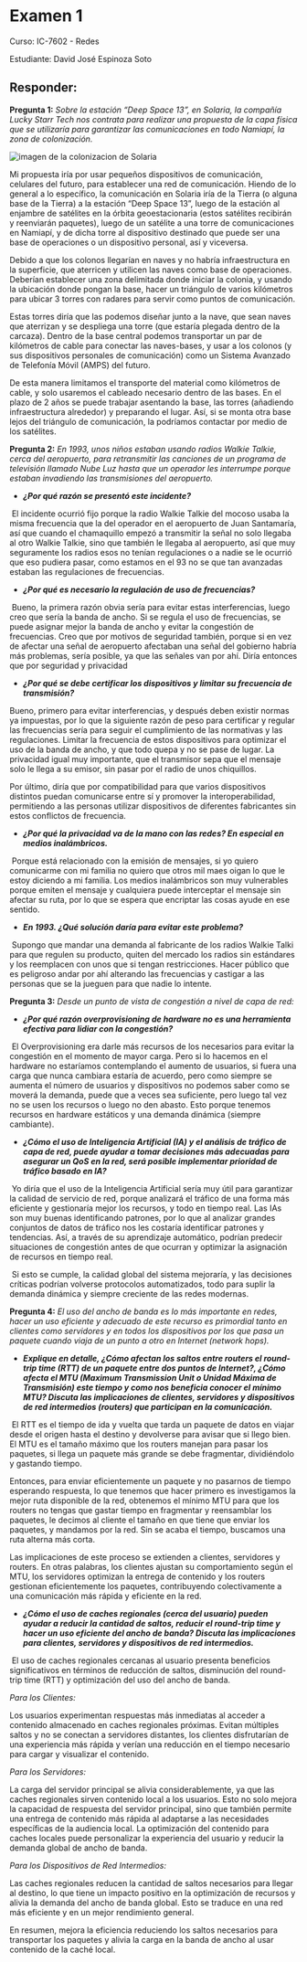 # Examen 1

Curso: IC-7602 - Redes

Estudiante: David José Espinoza Soto

## Responder:



**Pregunta 1:** _Sobre la estación “Deep Space 13”, en Solaria, la compañía Lucky Starr Tech nos contrata para realizar una propuesta de la capa física que se utilizaría para garantizar las comunicaciones en todo Namiapí, la zona de colonización._

![imagen de la colonizacion de Solaria](https://github.com/DavidEspinozaNemo/2023-02-2016012024-IC7602/blob/main/Resumenes/RedeSolaria.png)

Mi propuesta iría por usar pequeños dispositivos de comunicación, celulares del futuro, para establecer una red de comunicación. Hiendo de lo general a lo específico, la comunicación en Solaria iría de la Tierra (o alguna base de la Tierra) a la estación “Deep Space 13”, luego de la estación al enjambre de satélites en la órbita geoestacionaria (estos satélites recibirán y reenviarán paquetes), luego de un satélite a una torre de comunicaciones en Namiapí, y de dicha torre al dispositivo destinado que puede ser una base de operaciones o un dispositivo personal, así y viceversa.

Debido a que los colonos llegarían en naves y no habría infraestructura en la superficie, que aterricen y utilicen las naves como base de operaciones. Deberían establecer una zona delimitada donde iniciar la colonia, y usando la ubicación donde pongan la base, hacer un triángulo de varios kilómetros para ubicar 3 torres con radares para servir como puntos de comunicación.

Estas torres diría que las podemos diseñar junto a la nave, que sean naves que aterrizan y se despliega una torre (que estaría plegada dentro de la carcaza). Dentro de la base central podemos transportar un par de kilómetros de cable para conectar las naves-bases, y usar a los colonos (y sus dispositivos personales de comunicación) como un Sistema Avanzado de Telefonía Móvil (AMPS) del futuro.

De esta manera limitamos el transporte del material como kilómetros de cable, y solo usaremos el cableado necesario dentro de las bases. En el plazo de 2 años se puede trabajar asentando la base, las torres (añadiendo infraestructura alrededor) y preparando el lugar. Así, si se monta otra base lejos del triángulo de comunicación, la podríamos contactar por medio de los satélites.

**Pregunta 2:** _En 1993, unos niños estaban usando radios Walkie Talkie, cerca del aeropuerto, para retransmitir las canciones de un programa de televisión llamado Nube Luz hasta que un operador les interrumpe porque estaban invadiendo las transmisiones del aeropuerto._

- **_¿Por qué razón se presentó este incidente?_**

​	El incidente ocurrió fijo porque la radio Walkie Talkie del mocoso usaba la misma frecuencia que la del operador en el aeropuerto de Juan Santamaría, así que cuando el chamaquillo empezó a transmitir la señal no solo llegaba al otro Walkie Talkie, sino que también le llegaba al aeropuerto, así que muy seguramente los radios esos no tenían regulaciones o a nadie se le ocurrió que eso pudiera pasar, como estamos en el 93 no se que tan avanzadas estaban las regulaciones de frecuencias.

- **_¿Por qué es necesario la regulación de uso de frecuencias?_**

​	Bueno, la primera razón obvia sería para evitar estas interferencias, luego creo que sería la banda de ancho. Si se regula el uso de frecuencias, se puede asignar mejor la banda de ancho y evitar la congestión de frecuencias. Creo que por motivos de seguridad también, porque si en vez de afectar una señal de aeropuerto afectaban una señal del gobierno habría más problemas, sería posible, ya que las señales van por ahí. Diría entonces que por seguridad y privacidad

- **_¿Por qué se debe certificar los dispositivos y limitar su frecuencia de transmisión?_**

Bueno, primero para evitar interferencias, y después deben existir normas ya impuestas, por lo que la siguiente razón de peso para certificar y regular las frecuencias sería para seguir el cumplimiento de las normativas y las regulaciones. Limitar la frecuencia de estos dispositivos para optimizar el uso de la banda de ancho, y que todo quepa y no se pase de lugar. La privacidad igual muy importante, que el transmisor sepa que el mensaje solo le llega a su emisor, sin pasar por el radio de unos chiquillos. 

Por último, diría que por compatibilidad para que varios dispositivos distintos puedan comunicarse entre sí y promover la interoperabilidad, permitiendo a las personas utilizar dispositivos de diferentes fabricantes sin estos conflictos de frecuencia.

- **_¿Por qué la privacidad va de la mano con las redes? En especial en medios inalámbricos._**

​	Porque está relacionado con la emisión de mensajes, si yo quiero comunicarme con mi familia no quiero que otros mil maes oigan lo que le estoy diciendo a mi familia. Los medios inalámbricos son muy vulnerables porque emiten el mensaje y cualquiera puede interceptar el mensaje sin afectar su ruta, por lo que se espera que encriptar las cosas ayude en ese sentido.

- **_En 1993. ¿Qué solución daría para evitar este problema?_**

​	Supongo que mandar una demanda al fabricante de los radios Walkie Talki para que regulen su producto, quiten del mercado los radios sin estándares y los reemplacen con unos que si tengan restricciones. Hacer público que es peligroso andar por ahí alterando las frecuencias y castigar a las personas que se la jueguen para que nadie lo intente.

**Pregunta 3:** _Desde un punto de vista de congestión a nivel de capa de red:_

- **_¿Por qué razón overprovisioning de hardware no es una herramienta efectiva para lidiar con la congestión?_**

​	El Overprovisioning era darle más recursos de los necesarios para evitar la congestión en el momento de mayor carga. Pero si lo hacemos en el hardware no estaríamos contemplando el aumento de usuarios, si fuera una carga que nunca cambiara estaría de acuerdo, pero como siempre se aumenta el número de usuarios y dispositivos no podemos saber como se moverá la demanda, puede que a veces sea suficiente, pero luego tal vez no se usen los recursos o luego no den abasto. Esto porque tenemos recursos en hardware estáticos y una demanda dinámica (siempre cambiante).

- **_¿Cómo el uso de Inteligencia Artificial (IA) y el análisis de tráfico de capa de red, puede ayudar a tomar decisiones más adecuadas para asegurar un QoS en la red, será posible implementar prioridad de tráfico basado en IA?_**

​	Yo diría que el uso de la Inteligencia Artificial sería muy útil para garantizar la calidad de servicio de red, porque analizará el tráfico de una forma más eficiente y gestionaría mejor los recursos, y todo en tiempo real. Las IAs son muy buenas identificando patrones, por lo que al analizar grandes conjuntos de datos de tráfico nos les costaría identificar patrones y tendencias. Así, a través de su aprendizaje automático, podrían predecir situaciones de congestión antes de que ocurran y optimizar la asignación de recursos en tiempo real.

​	Si esto se cumple, la calidad global del sistema mejoraría, y las decisiones críticas podrían volverse protocolos automatizados, todo para suplir la demanda dinámica y siempre creciente de las redes modernas.

**Pregunta 4:** _El uso del ancho de banda es lo más importante en redes, hacer un uso eficiente y adecuado de este recurso es primordial tanto en clientes como servidores y en todos los dispositivos por los que pasa un paquete cuando viaja de un punto a otro en Internet (network hops)._

- **_Explique en detalle, ¿Cómo afectan los saltos entre routers el round-trip time (RTT) de un paquete entre dos puntos de Internet?, ¿Cómo afecta el MTU (Maximum Transmission Unit o Unidad Máxima de Transmisión) este tiempo y como nos beneficia conocer el mínimo MTU? Discuta las implicaciones de clientes, servidores y dispositivos de red intermedios (routers) que participan en la comunicación._**

​	El RTT es el tiempo de ida y vuelta que tarda un paquete de datos en viajar desde el origen hasta el destino y devolverse para avisar que si llego bien. El MTU es el tamaño máximo que los routers manejan para pasar los paquetes, si llega un paquete más grande se debe fragmentar, dividiéndolo y gastando tiempo. 

Entonces, para enviar eficientemente un paquete y no pasarnos de tiempo esperando respuesta, lo que tenemos que hacer primero es investigamos la mejor ruta disponible de la red, obtenemos el mínimo MTU para que los routers no tengas que gastar tiempo en fragmentar y reensamblar los paquetes, le decimos al cliente el tamaño en que tiene que enviar los paquetes, y mandamos por la red. Sin se acaba el tiempo, buscamos una ruta alterna más corta.

Las implicaciones de este proceso se extienden a clientes, servidores y routers. En otras palabras, los clientes ajustan su comportamiento según el MTU, los servidores optimizan la entrega de contenido y los routers gestionan eficientemente los paquetes, contribuyendo colectivamente a una comunicación más rápida y eficiente en la red.

- **_¿Cómo el uso de caches regionales (cerca del usuario) pueden ayudar a reducir la cantidad de saltos, reducir el round-trip time y hacer un uso eficiente del ancho de banda? Discuta las implicaciones para clientes, servidores y dispositivos de red intermedios._**

​	El uso de caches regionales cercanas al usuario presenta beneficios significativos en términos de reducción de saltos, disminución del round-trip time (RTT) y optimización del uso del ancho de banda.

_Para los Clientes:_

Los usuarios experimentan respuestas más inmediatas al acceder a contenido almacenado en caches regionales próximas. Evitan múltiples saltos y no se conectan a servidores distantes, los clientes disfrutarían de una experiencia más rápida y verían una reducción en el tiempo necesario para cargar y visualizar el contenido.

_Para los Servidores:_

La carga del servidor principal se alivia considerablemente, ya que las caches regionales sirven contenido local a los usuarios. Esto no solo mejora la capacidad de respuesta del servidor principal, sino que también permite una entrega de contenido más rápida al adaptarse a las necesidades específicas de la audiencia local. La optimización del contenido para caches locales puede personalizar la experiencia del usuario y reducir la demanda global de ancho de banda.

_Para los Dispositivos de Red Intermedios:_

Las caches regionales reducen la cantidad de saltos necesarios para llegar al destino, lo que tiene un impacto positivo en la optimización de recursos y alivia la demanda del ancho de banda global. Esto se traduce en una red más eficiente y en un mejor rendimiento general.

En resumen, mejora la eficiencia reduciendo los saltos necesarios para transportar los paquetes y alivia la carga en la banda de ancho al usar contenido de la caché local.
